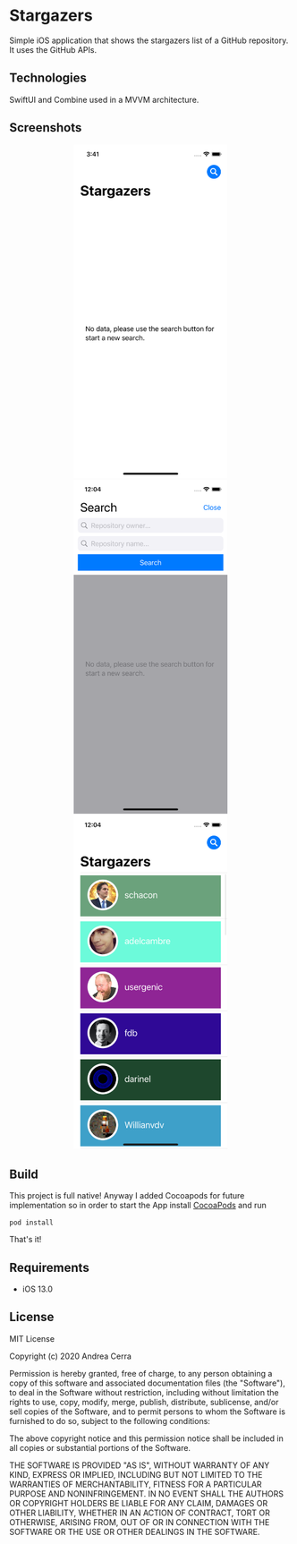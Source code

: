 # Stargazers
Simple iOS application that shows the stargazers list of a GitHub repository. It uses the GitHub APIs.

## Technologies
SwiftUI and Combine used in a MVVM architecture.

## Screenshots
<p align="center">
<img src="./screenshots/screen_1.png" width="275">
<img src="./screenshots/screen_2.png" width="275">
<img src="./screenshots/screen_3.png" width="275">
</p>

## Build

This project is full native!
Anyway I added Cocoapods for future implementation so in order to start the App install [CocoaPods](http://cocoapods.org/) and run

```
pod install
```

That's it!

## Requirements

- iOS 13.0

## License

MIT License

Copyright (c) 2020 Andrea Cerra

Permission is hereby granted, free of charge, to any person obtaining a copy
of this software and associated documentation files (the "Software"), to deal
in the Software without restriction, including without limitation the rights
to use, copy, modify, merge, publish, distribute, sublicense, and/or sell
copies of the Software, and to permit persons to whom the Software is
furnished to do so, subject to the following conditions:

The above copyright notice and this permission notice shall be included in all
copies or substantial portions of the Software.

THE SOFTWARE IS PROVIDED "AS IS", WITHOUT WARRANTY OF ANY KIND, EXPRESS OR
IMPLIED, INCLUDING BUT NOT LIMITED TO THE WARRANTIES OF MERCHANTABILITY,
FITNESS FOR A PARTICULAR PURPOSE AND NONINFRINGEMENT. IN NO EVENT SHALL THE
AUTHORS OR COPYRIGHT HOLDERS BE LIABLE FOR ANY CLAIM, DAMAGES OR OTHER
LIABILITY, WHETHER IN AN ACTION OF CONTRACT, TORT OR OTHERWISE, ARISING FROM,
OUT OF OR IN CONNECTION WITH THE SOFTWARE OR THE USE OR OTHER DEALINGS IN THE
SOFTWARE.
